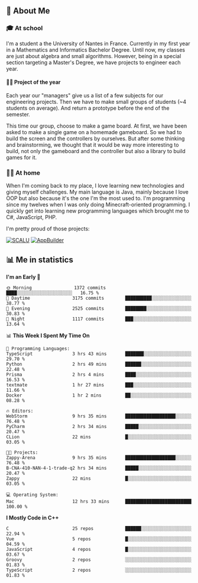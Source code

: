 ## 👀 About Me

### 🎓 At school

I'm a student a the University of Nantes in France. Currently in my first year in a Mathematics and Informatics Bachelor Degree. Until now, my classes are just about algebra and small algorithms. However, being in a special section targeting a Master's Degree, we have projects to engineer each year. 

#### 🔧🔬 Project of the year

Each year our "managers" give us a list of a few subjects for our engineering projects. Then we have to make small groups of students (~4 students on average). And return a prototype before the end of the semester.

This time our group, choose to make a game board. At first, we have been asked to make a single game on a homemade gameboard. So we had to build the screen and the controllers by ourselves. 
But after some thinking and brainstorming, we thought that it would be way more interesting to build, not only the gameboard and the controller but also a library to build games for it.

### 👨‍💻 At home

When I'm coming back to my place, I love learning new technologies and giving myself challenges. My main language is Java, mainly because I love OOP but also because it's the one I'm the most used to. I'm programming since my twelves when I was only doing Minecraft-oriented programming.  I quickly get into learning new programming languages which brought me to C#, JavaScript, PHP. 

I'm pretty proud of those projects:

[![SCALU](https://github-readme-stats.vercel.app/api/pin?username=renardfute&repo=SCALU)](https://github.com/renardfute/scalu)
[![AppBuilder](https://github-readme-stats.vercel.app/api/pin?username=pulsedev2&repo=AppBuilder)](https://github.com/pulsedev2/AppBuilder)

## 📊 Me in statistics
<!--START_SECTION:waka-->
**I'm an Early 🐤** 

```text
🌞 Morning                1372 commits        ████░░░░░░░░░░░░░░░░░░░░░   16.75 % 
🌆 Daytime                3175 commits        ██████████░░░░░░░░░░░░░░░   38.77 % 
🌃 Evening                2525 commits        ████████░░░░░░░░░░░░░░░░░   30.83 % 
🌙 Night                  1117 commits        ███░░░░░░░░░░░░░░░░░░░░░░   13.64 % 
```


📊 **This Week I Spent My Time On** 

```text
💬 Programming Languages: 
TypeScript               3 hrs 43 mins       ███████░░░░░░░░░░░░░░░░░░   29.70 % 
Python                   2 hrs 49 mins       ██████░░░░░░░░░░░░░░░░░░░   22.48 % 
Prisma                   2 hrs 4 mins        ████░░░░░░░░░░░░░░░░░░░░░   16.53 % 
textmate                 1 hr 27 mins        ███░░░░░░░░░░░░░░░░░░░░░░   11.66 % 
Docker                   1 hr 2 mins         ██░░░░░░░░░░░░░░░░░░░░░░░   08.28 % 

🔥 Editors: 
WebStorm                 9 hrs 35 mins       ███████████████████░░░░░░   76.48 % 
PyCharm                  2 hrs 34 mins       █████░░░░░░░░░░░░░░░░░░░░   20.47 % 
CLion                    22 mins             █░░░░░░░░░░░░░░░░░░░░░░░░   03.05 % 

🐱‍💻 Projects: 
Zappy-Arena              9 hrs 35 mins       ███████████████████░░░░░░   76.48 % 
B-CNA-410-NAN-4-1-trade-q2 hrs 34 mins       █████░░░░░░░░░░░░░░░░░░░░   20.47 % 
Zappy                    22 mins             █░░░░░░░░░░░░░░░░░░░░░░░░   03.05 % 

💻 Operating System: 
Mac                      12 hrs 33 mins      █████████████████████████   100.00 % 
```

**I Mostly Code in C++** 

```text
C                        25 repos            ██████░░░░░░░░░░░░░░░░░░░   22.94 % 
Vue                      5 repos             █░░░░░░░░░░░░░░░░░░░░░░░░   04.59 % 
JavaScript               4 repos             █░░░░░░░░░░░░░░░░░░░░░░░░   03.67 % 
Groovy                   2 repos             ░░░░░░░░░░░░░░░░░░░░░░░░░   01.83 % 
TypeScript               2 repos             ░░░░░░░░░░░░░░░░░░░░░░░░░   01.83 % 
```




<!--END_SECTION:waka-->

